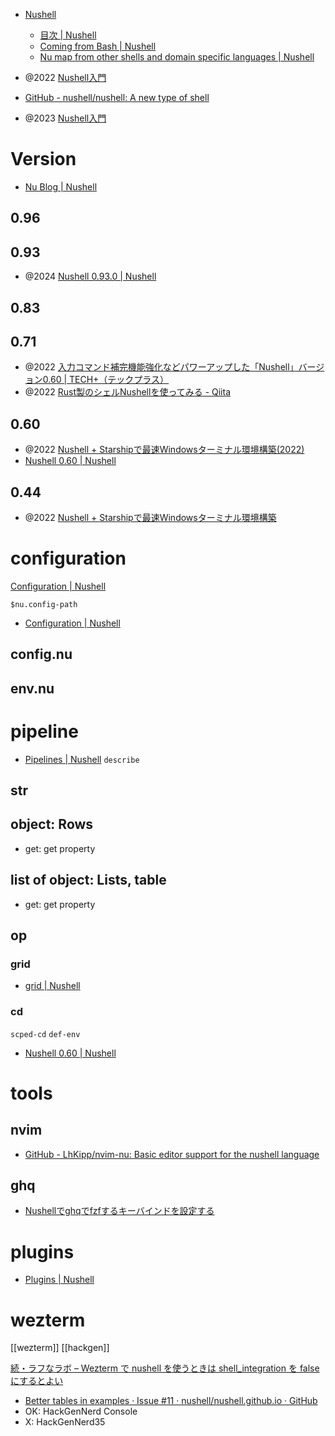 - [Nushell](https://www.nushell.sh/ja/)

  - [目次 | Nushell](https://www.nushell.sh/ja/book/)
  - [Coming from Bash | Nushell](https://www.nushell.sh/book/coming_from_bash.html)
  - [Nu map from other shells and domain specific languages | Nushell](https://www.nushell.sh/book/nushell_map.html)

- @2022 [Nushell入門](https://zenn.dev/hkawa/books/610c7f5c3bce09)

- [GitHub - nushell/nushell: A new type of shell](https://github.com/nushell/nushell)

- @2023 [Nushell入門](https://zenn.dev/hkawa/books/610c7f5c3bce09)

# Version

- [Nu Blog | Nushell](https://www.nushell.sh/blog/)

## 0.96

## 0.93

- @2024 [Nushell 0.93.0 | Nushell](https://www.nushell.sh/blog/2024-04-30-nushell_0_93_0.html)

## 0.83

## 0.71

- @2022 [入力コマンド補完機能強化などパワーアップした「Nushell」バージョン0.60 | TECH+（テックプラス）](https://news.mynavi.jp/techplus/article/20220323-2301203/)
- @2022 [Rust製のシェルNushellを使ってみる - Qiita](https://qiita.com/sl2/items/f923ed0768475b0a40c8)

## 0.60

- @2022 [Nushell + Starshipで最速Windowsターミナル環境構築(2022)](https://zenn.dev/dozo/articles/529f19e67d6124)
- [Nushell 0.60 | Nushell](https://www.nushell.sh/blog/2022-03-22-nushell_0_60.html#scoped-cd)

## 0.44

- @2022 [Nushell + Starshipで最速Windowsターミナル環境構築](https://zenn.dev/dozo/articles/8dd9af5fba0808)

# configuration

[Configuration | Nushell](https://www.nushell.sh/book/configuration.html)

`$nu.config-path`

- [Configuration | Nushell](https://www.nushell.sh/book/configuration.html)

## config.nu

## env.nu

# pipeline

- [Pipelines | Nushell](https://www.nushell.sh/book/pipelines.html)
  `describe`

## str

## object: Rows

- get: get property

## list of object: Lists, table

- get: get property

## op

### grid

- [grid | Nushell](https://www.nushell.sh/commands/docs/grid.html)

### cd

`scped-cd` `def-env`

- [Nushell 0.60 | Nushell](https://www.nushell.sh/blog/2022-03-22-nushell_0_60.html#scoped-cd)

# tools

## nvim

- [GitHub - LhKipp/nvim-nu: Basic editor support for the nushell language](https://github.com/LhKipp/nvim-nu)

## ghq

- [Nushellでghqでfzfするキーバインドを設定する](https://zenn.dev/naas/scraps/efbb6eaa62bd1d)

# plugins

- [Plugins | Nushell](https://www.nushell.sh/book/plugins.html)

# wezterm

[[wezterm]]
[[hackgen]]

[続・ラフなラボ – Wezterm で nushell を使うときは shell_integration を false にするとよい](https://memo.laughk.org/articles/2022-11-28-nushell-config-for-wezterm/)

- [Better tables in examples · Issue #11 · nushell/nushell.github.io · GitHub](https://github.com/nushell/nushell.github.io/issues/11)
- OK: HackGenNerd Console
- X: HackGenNerd35
